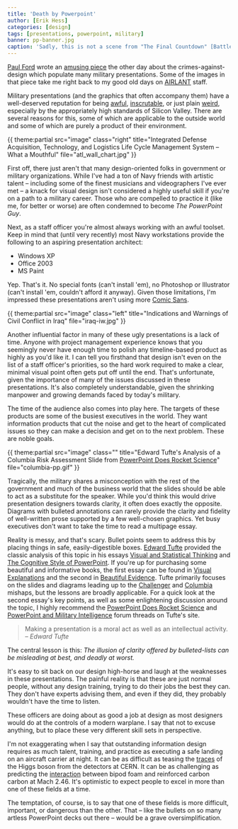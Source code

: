 ```yaml
---
title: 'Death by Powerpoint'
author: [Erik Hess]
categories: [design]
tags: [presentations, powerpoint, military]
banner: pp-banner.jpg
caption: 'Sadly, this is not a scene from "The Final Countdown" [Battlespace Awareness](http://www.afcea.org/mission/intel/BattleSpaceAwareness.pdf)'
---
```


[Paul Ford](https://twitter.com/ftrain) wrote an [amusing piece](https://medium.com/message/1ba60bdc32e7) the other day about the crimes-against-design which populate many military presentations. Some of the images in that piece take me right back to my good old days on [AIRLANT](http://en.wikipedia.org/wiki/Commander,_Naval_Air_Force_U.S._Atlantic_Fleet) staff. 

Military presentations (and the graphics that often accompany them) have a well-deserved reputation for being [awful](http://www.wired.com/2010/08/u-s-officer-in-afghanistan-mows-down-powerpoint-rangers/?intcid=postnav), [inscrutable](http://www.wired.com/2010/09/revealed-pentagons-craziest-powerpoint-slide-ever/), or just plain [weird](http://themindfulbit.com/assets/img/ideas.jpg), especially by the appropriately high standards of Silicon Valley. There are several reasons for this, some of which are applicable to the outside world and some of which are purely a product of their environment.

{{ theme:partial src="image" class="right" title="Integrated Defense Acquisition, Technology, and Logistics Life Cycle Management System &ndash; What a Mouthful" file="atl_wall_chart.jpg" }}

First off, there just aren't that many design-oriented folks in government or military organizations. While I've had a ton of Navy friends with artistic talent &ndash; including some of the finest musicians and videographers I've ever met &ndash; a knack for visual design isn't considered a highly useful skill if you're on a path to a military career. Those who are compelled to practice it (like me, for better or worse) are often condemned to become *The PowerPoint Guy*.

Next, as a staff officer you're almost always working with an awful toolset. Keep in mind that (until very recently) most Navy workstations provide the following to an aspiring presentation architect:

* Windows XP
* Office 2003
* MS Paint

Yep. That's it. No special fonts (can't install 'em), no Photoshop or Illustrator (can't install 'em, couldn't afford it anyway). Given those limitations, I'm impressed these presentations aren't using more [Comic Sans](http://www.fastcodesign.com/1670323/the-higgs-boson-announced-in-comic-sans-reveals-a-failing-of-modern-type).

{{ theme:partial src="image" class="left" title="Indications and Warnings of Civil Conflict in Iraq" file="iraq-iw.jpg" }}

Another influential factor in many of these ugly presentations is a lack of time. Anyone with project management experience knows that you seemingly never have enough time to polish any timeline-based product as highly as you'd like it. I can tell you firsthand that design isn't even on the list of a staff officer's priorities, so the hard work required to make a clear, minimal visual point often gets put off until the end. That's unfortunate, given the importance of many of the issues discussed in these presentations. It's also completely understandable, given the shrinking manpower and growing demands faced by today's military.

The time of the audience also comes into play here. The targets of these products are some of the busiest executives in the world. They want information products that cut the noise and get to the heart of complicated issues so they can make a decision and get on to the next problem. These are noble goals. 

{{ theme:partial src="image" class="" title="Edward Tufte's Analysis of a Columbia Risk Assessment Slide from [PowerPoint Does Rocket Science](http://www.edwardtufte.com/bboard/q-and-a-fetch-msg?msg_id=0001yB)" file="columbia-pp.gif" }}

Tragically, the military shares a misconception with the rest of the government and much of the business world that the slides should be able to act as a substitute for the speaker. While you'd think this would drive presentation designers towards clarity, it often does exactly the opposite. Diagrams with bulleted annotations can rarely provide the clarity and fidelity of well-written prose supported by a few well-chosen graphics. Yet busy executives don't want to take the time to read a multipage essay.

Reality is messy, and that's scary. Bullet points seem to address this by placing things in safe, easily-digestible boxes. [Edward Tufte](http://en.wikipedia.org/wiki/Edward_Tufte) provided the classic analysis of this topic in his essays [Visual and Statistical Thinking](http://www.edwardtufte.com/tufte/ebooks) and [The Cognitive Style of PowerPoint](http://www.edwardtufte.com/tufte/ebooks). If you're up for purchasing some beautiful and informative books, the first essay can be found in [Visual Explanations](http://www.amazon.com/Visual-Explanations-Quantities-Evidence-Narrative/dp/0961392126/ref=sr_1_1?s=books&ie=UTF8&qid=1400335342&sr=1-1&keywords=visual+explanations) and the second in [Beautiful Evidence](http://www.amazon.com/Beautiful-Evidence-Edward-R-Tufte/dp/0961392177/ref=sr_1_1?ie=UTF8&qid=1400334131&sr=8-1&keywords=beautiful+evidence+tufte).
Tufte primarily focuses on the slides and diagrams leading up to the [Challenger](http://en.wikipedia.org/wiki/Space_Shuttle_Challenger_disaster) and [Columbia](http://en.wikipedia.org/wiki/Space_Shuttle_Columbia_disaster) mishaps, but the lessons are broadly applicable. For a quick look at the second essay's key points, as well as some enlightening discussion around the topic, I highly recommend the [PowerPoint Does Rocket Science](http://www.edwardtufte.com/bboard/q-and-a-fetch-msg?msg_id=0001yB) and [PowerPoint and Military Intelligence](http://www.edwardtufte.com/bboard/q-and-a-fetch-msg?msg_id=0000fv&topic_id=1&topic=) forum threads on Tufte's site.

<aside class="right">
  <blockquote>Making a presentation is a moral act as well as an intellectual activity.
  <cite>&ndash; Edward Tufte</cite></blockquote>
</aside>

The central lesson is this: *The illusion of clarity offered by bulleted-lists can be misleading at best, and deadly at worst.* 

It's easy to sit back on our design high-horse and laugh at the weaknesses in these presentations. The painful reality is that these are just normal people, without any design training, trying to do their jobs the best they can. They don't have experts advising them, and even if they did, they probably wouldn't have the time to listen.

These officers are doing about as good a job at design as most designers would do at the controls of a modern warplane. I say that not to excuse anything, but to place these very different skill sets in perspective. 

I'm not exaggerating when I say that outstanding information design requires as much talent, training, and practice as executing a safe landing on an aircraft carrier at night. It can be as difficult as teasing the [traces](http://themindfulbit.com/assets/img/higgs-collisions.jpg) of the Higgs boson from the detectors at CERN. It can be as challenging as predicting the [interaction](http://en.wikipedia.org/wiki/Space_Shuttle_Columbia_disaster) between bipod foam and reinforced carbon carbon at Mach 2.46. It's optimistic to expect people to excel in more than one of these fields at a time.

The temptation, of course, is to say that one of these fields is more difficult, important, or dangerous than the other. That &ndash; like the bullets on so many artless PowerPoint decks out there &ndash; would be a grave oversimplification.